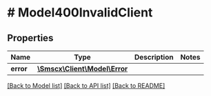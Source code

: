 # # Model400InvalidClient

## Properties

Name | Type | Description | Notes
------------ | ------------- | ------------- | -------------
**error** | [**\Smscx\Client\Model\Error**](Error.md) |  |

[[Back to Model list]](../../README.md#models) [[Back to API list]](../../README.md#endpoints) [[Back to README]](../../README.md)
